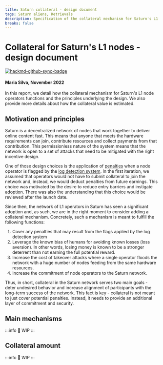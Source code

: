 ```yaml
---
title: Saturn collateral - design document
tags: Saturn aliens, Retrievals
description: Specification of the collateral mechanism for Saturn's L1 node operators
breaks: false
---
```


# Collateral for Saturn's L1 nodes - design document

[![hackmd-github-sync-badge](https://hackmd.io/xZGGNN_ZTyewqwYrgLuisA/badge)](https://hackmd.io/xZGGNN_ZTyewqwYrgLuisA)

#### Maria Silva, November 2022

In this report, we detail how the collateral mechanism for Saturn's L1 node operators functions and the principles underlying the design. We also provide more details about how the collateral value is estimated.

## Motivation and principles

Saturn is a decentralized network of nodes that work together to deliver online content fast. This means that anyone that meets the hardware requirements can join, contribute resources and collect payments from that contribution. This permissionless nature of the system means that the network is open to a set of attacks that need to be mitigated with the right incentive design.

One of those design choices is the application of [penalties](/MqxcRhVdSi2txAKW7pCh5Q#Penalties) when a node operator is flagged by the [log detection system](/WihFXzN9QteSwIxHW5zKeQ). In the first iteration, we assumed that operators would not have to submit collateral to join the network and, instead, we would deduct penalties from future earnings. This choice was motivated by the desire to reduce entry barriers and instigate adoption. There was also the understanding that this choice would be reviewed after the launch date.

Since then, the network of L1 operators in Saturn has seen a significant adoption and, as such, we are in the right moment to consider adding a collateral mechanism. Concretely, such a mechanism is meant to fulfill the following functions:

1. Cover any penalties that may result from the flags applied by the log detection system
2. Leverage the known bias of humans for avoiding known losses (loss aversion). In other words, losing money is known to be a stronger deterrent than not earning the full potential reward.
3. Increase the cost of takeover attacks where a single operator floods the network with a huge number of nodes feeding from the same hardware resources.
4. Increase the commitment of node operators to the Saturn network. 

Thus, in short, collateral in the Saturn network serves two main goals - deter undesired behavior and increase alignment of participants with the long-term success of the network. This fact is key - collateral is not meant to just cover potential penalties. Instead, it needs to provide an additional layer of commitment and security.

## Main mechanisms

:::info
:hammer: WIP
:::

## Collateral amount

:::info
:hammer: WIP
:::

